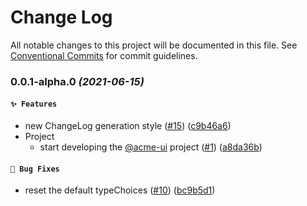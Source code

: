 # Change Log

All notable changes to this project will be documented in this file.
See [Conventional Commits](https://conventionalcommits.org) for commit guidelines.

### 0.0.1-alpha.0 _(2021-06-15)_

#### `✨ Features`

* new ChangeLog generation style ([#15](https://github.com/yufuid/acme-ui/issues/15)) ([c9b46a6](https://github.com/yufuid/acme-ui/commit/c9b46a69cda8aa0f3488348fee917a2c4df69209))
* Project
  * start developing the [@acme-ui](https://github.com/acme-ui) project ([#1](https://github.com/yufuid/acme-ui/issues/1)) ([a8da36b](https://github.com/yufuid/acme-ui/commit/a8da36ba3c75e029af084b79d0fd811ea009cb23))


#### `🐛 Bug Fixes`

* reset the default typeChoices ([#10](https://github.com/yufuid/acme-ui/issues/10)) ([bc9b5d1](https://github.com/yufuid/acme-ui/commit/bc9b5d12705a9ecad263a827b501a70549d828eb))
